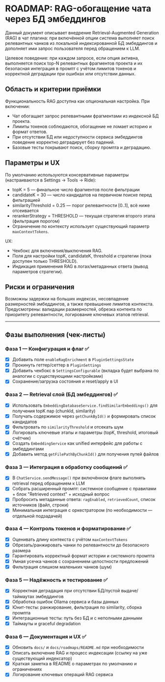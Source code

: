 # ROADMAP: RAG-обогащение чата через БД эмбеддингов

Данный документ описывает внедрение Retrieval-Augmented Generation (RAG) в чат плагина: при включённой опции система выполняет поиск релевантных чанков из локальной индексированной БД эмбеддингов и дополняет ими запрос пользователя перед обращением к LLM.

Целевое поведение: при каждом запросе, если опция активна, выполняется поиск top-N релевантных фрагментов проекта и их безопасная интеграция в промпт с учётом лимитов токенов и корректной деградации при ошибках или отсутствии данных.

## Область и критерии приёмки
Функциональность RAG доступна как опциональная настройка. При включении:
- Чат обогащает запрос релевантными фрагментами из индексной БД проекта.
- Лимиты токенов соблюдаются, обогащение не ломает историю и формат ответов.
- При отсутствии БД или недоступности сервиса эмбеддингов поведение корректно деградирует без падений.
- Базовые тесты покрывают поиск, сборку промпта и деградацию.

## Параметры и UX
По умолчанию используются консервативные параметры (настраиваются в Settings → Tools → Ride):
- topK = 5 — финальное число фрагментов после фильтрации
- candidateK = 30 — число кандидатов на первичном поиске перед фильтрацией
- similarityThreshold = 0.25 — порог релевантности [0..1], всё ниже отсеивается
- rerankerStrategy = THRESHOLD — текущая стратегия второго этапа (фильтрация порогом)
- Ограничение по контексту использует существующий параметр `maxContextTokens`.

UX:
- Чекбокс для включения/выключения RAG.
- Поля для настройки topK, candidateK, threshold и стратегии (пока доступен только THRESHOLD).
- Индикация применения RAG в логах/метаданных ответа (вывод параметров стратегии).

## Риски и ограничения
Возможны задержки на больших индексах, несовпадение размерностей эмбеддингов, а также превышение лимитов контекста. Предусмотрены: валидации размерностей, обрезка контента по приоритету релевантности, логирование ключевых этапов retrieval.

---

## Фазы выполнения (чек-листы)

### Фаза 1 — Конфигурация и флаг ✅
- [x] Добавить поле `enableRagEnrichment` в `PluginSettingsState`
- [x] Прокинуть геттер/сеттер в `PluginSettings`
- [x] Добавить чекбокс в `SettingsConfigurable` (вкладка будет выбрана по аналогии с существующими настройками)
- [x] Сохранение/загрузка состояния и reset/apply в UI

### Фаза 2 — Retrieval слой (БД эмбеддингов) ✅
- [x] Использовать `EmbeddingDatabaseService.findSimilarEmbeddings()` для получения topK пар (chunkId, similarity)
- [x] Получать содержимое через `getChunkById()` и формировать список кандидатов
- [x] Фильтровать по `similarityThreshold` и отсекать шум
- [x] Логировать ключевые этапы и параметры (topK, threshold, итоговый счётчик)
- [x] Создать `EmbeddingService` как unified интерфейс для работы с эмбеддингами
- [x] Добавить метод `getFilePathByChunkId()` для получения путей файлов

### Фаза 3 — Интеграция в обработку сообщений ✅
- [x] В `ChatService.sendMessage()` при включённом флаге выполнять retrieval перед обращением к LLM
- [x] Собрать расширенный промпт: системное сообщение с правилами + блок "Retrieved context" + исходный вопрос
- [x] Пробросить метаданные ответа: `ragEnabled`, `retrievedCount`, список источников (файл, строки)
- [x] Минимальная интеграция с оркестратором (по необходимости — отдельной подзадачей)

### Фаза 4 — Контроль токенов и форматирование ✅
- [x] Оценивать длину контекста с учётом `maxContextTokens`
- [x] Обрезать/ранжировать чанки по релевантности до безопасного размера
- [x] Гарантировать корректный формат истории и системного промпта
- [x] Умная усечка чанков с сохранением целостности предложений
- [x] Фильтрация слишком маленьких чанков (шум)

### Фаза 5 — Надёжность и тестирование ✅
- [x] Корректная деградация при отсутствии БД/пустой выдаче/таймаутах эмбеддингов
- [x] Обработка ошибок Ollama сервиса и базы данных
- [x] Юнит-тесты: ранжирование, фильтрация по similarity, сборка промпта
- [x] Интеграционные тесты: путь без БД и с неполными данными
- [x] Таймауты и graceful degradation

### Фаза 6 — Документация и UX ✅
- [x] Обновить `docs/` и `docs/roadmaps/README.md` при необходимости
- [x] Описать включение RAG и процесс индексации (ссылку на уже существующий индексатор)
- [x] Краткая заметка в README о параметрах по умолчанию и ограничениях
- [x] Логирование ключевых операций RAG сервиса
